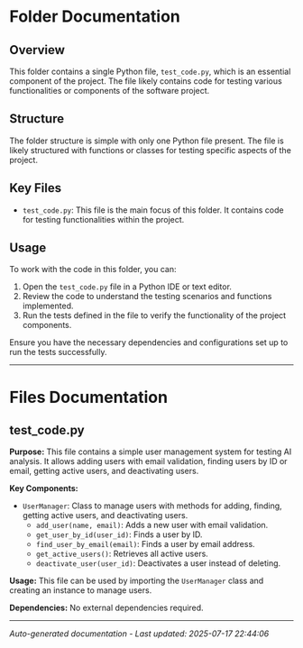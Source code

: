 # Folder Documentation

## Overview
This folder contains a single Python file, `test_code.py`, which is an essential component of the project. The file likely contains code for testing various functionalities or components of the software project.

## Structure
The folder structure is simple with only one Python file present. The file is likely structured with functions or classes for testing specific aspects of the project.

## Key Files
- `test_code.py`: This file is the main focus of this folder. It contains code for testing functionalities within the project.

## Usage
To work with the code in this folder, you can:
1. Open the `test_code.py` file in a Python IDE or text editor.
2. Review the code to understand the testing scenarios and functions implemented.
3. Run the tests defined in the file to verify the functionality of the project components.

Ensure you have the necessary dependencies and configurations set up to run the tests successfully.

---

# Files Documentation

## test_code.py

**Purpose:** This file contains a simple user management system for testing AI analysis. It allows adding users with email validation, finding users by ID or email, getting active users, and deactivating users.

**Key Components:**
- `UserManager`: Class to manage users with methods for adding, finding, getting active users, and deactivating users.
  - `add_user(name, email)`: Adds a new user with email validation.
  - `get_user_by_id(user_id)`: Finds a user by ID.
  - `find_user_by_email(email)`: Finds a user by email address.
  - `get_active_users()`: Retrieves all active users.
  - `deactivate_user(user_id)`: Deactivates a user instead of deleting.

**Usage:** This file can be used by importing the `UserManager` class and creating an instance to manage users.

**Dependencies:** No external dependencies required.

---
*Auto-generated documentation - Last updated: 2025-07-17 22:44:06*
